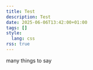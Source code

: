 ```yaml
---
title: Test
description: Test
date: 2025-06-06T13:42:00+01:00
tags: []
style:
  lang: css
rss: true
---
```

many things to say
